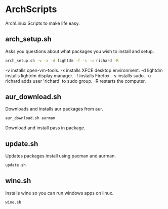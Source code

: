 # ArchScripts
ArchLinux Scripts to make life easy.

## arch_setup.sh

Asks you questions about what packages you wish to install and setup.

```sh
arch_setup.sh -v -x -d lightdm -f -s -u richard -R
```

-v installs open-vm-tools. -x installs XFCE desktop environment. -d lightdm installs lightdm display manager. -f installs Firefox. -s installs sudo. -u richard adds user 'richard' to sudo group. -R restarts the computer.

## aur_download.sh

Downloads and installs aur packages from aur.

```sh
aur_download.sh aurman
```

Download and install pass in package.

## update.sh

Updates packages install using pacman and aurman.

```sh
update.sh
```

## wine.sh

Installs wine so you can run windows apps on linux.

```sh
wine.sh
```
